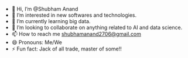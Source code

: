 - 👋 Hi, I’m @Shubham Anand
- 👀 I’m interested in new softwares and technologies.
- 🌱 I’m currently learning big data.
- 💞️ I’m looking to collaborate on anything related to AI and data science.
- 📫 How to reach me shubhamanand2706@gmail.com
- 😄 Pronouns: Me/We
- ⚡ Fun fact: Jack of all trade, master of some!!

<!---
aannand27/aannand27 is a ✨ special ✨ repository because its `README.md` (this file) appears on your GitHub profile.
You can click the Preview link to take a look at your changes.
--->
